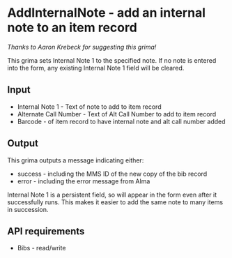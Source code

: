 # AddInternalNote - add an internal note to an item record
*Thanks to Aaron Krebeck for suggesting this grima!*

This grima sets Internal Note 1 to the specified note. If no
note is entered into the form, any existing Internal Note 1
field will be cleared.

## Input
* Internal Note 1 - Text of note to add to item record
* Alternate Call Number - Text of Alt Call Number to add to item record
* Barcode - of item record to have internal note and alt call number added

## Output
This grima outputs a message indicating either:
* success - including the MMS ID of the new copy of the bib record
* error - including the error message from Alma

Internal Note 1 is a persistent field, so will appear in the form
even after it successfully runs. This makes it easier to add the
same note to many items in succession.

## API requirements
* Bibs - read/write
